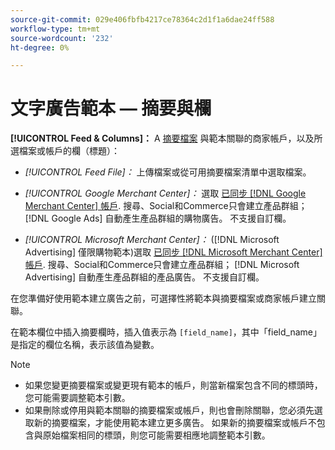 ```yaml
---
source-git-commit: 029e406fbfb4217ce78364c2d1f1a6dae24ff588
workflow-type: tm+mt
source-wordcount: '232'
ht-degree: 0%

---
```

# 文字廣告範本 — 摘要與欄

**[!UICONTROL Feed & Columns]：** A [摘要檔案](/help/search-social-commerce/campaign-management/inventory-feeds/feed-files-manage.md) 與範本關聯的商家帳戶，以及所選檔案或帳戶的欄（標題）：

* *[!UICONTROL Feed File]：* 上傳檔案或從可用摘要檔案清單中選取檔案。

* *[!UICONTROL Google Merchant Center]：* 選取 [已同步 [!DNL Google Merchant Center] 帳戶](/help/search-social-commerce/campaign-management/accounts/merchant-account-manage.md). 搜尋、Social和Commerce只會建立產品群組； [!DNL Google Ads] 自動產生產品群組的購物廣告。 不支援自訂欄。

* *[!UICONTROL Microsoft Merchant Center]：* ([!DNL Microsoft Advertising] 僅限購物範本)選取 [已同步 [!DNL Microsoft Merchant Center] 帳戶](/help/search-social-commerce/campaign-management/accounts/merchant-account-manage.md). 搜尋、Social和Commerce只會建立產品群組； [!DNL Microsoft Advertising] 自動產生產品群組的產品廣告。 不支援自訂欄。

在您準備好使用範本建立廣告之前，可選擇性將範本與摘要檔案或商家帳戶建立關聯。

在範本欄位中插入摘要欄時，插入值表示為 `[field_name]`，其中「field_name」是指定的欄位名稱，表示該值為變數。

>[!NOTE]
>
>* 如果您變更摘要檔案或變更現有範本的帳戶，則當新檔案包含不同的標頭時，您可能需要調整範本引數。
>* 如果刪除或停用與範本關聯的摘要檔案或帳戶，則也會刪除關聯，您必須先選取新的摘要檔案，才能使用範本建立更多廣告。 如果新的摘要檔案或帳戶不包含與原始檔案相同的標頭，則您可能需要相應地調整範本引數。

